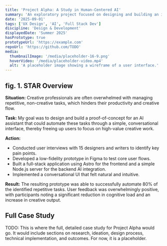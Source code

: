 ```yaml
---
title: 'Project Alpha: A Study in Human-Centered AI'
summary: 'An exploratory project focused on designing and building an intuitive AI-powered assistant for creative professionals.'
date: '2025-09-01'
tags: ['UX Design', 'AI', 'Full Stack Dev']
discipline: 'Design & Development'
displayedDate: 'Summer 2025'
hasPrototype: true
prototypeUrl: 'https://example.com'
repoUrl: 'https://github.com/TODO'
media:
  thumbnailImage: '/media/placeholder-16-9.png'
  hoverVideo: '/media/placeholder-video.mp4'
  alt: 'A placeholder image showing a wireframe of a user interface.'
---
```


## fig. 1. STAR Overview

**Situation:** Creative professionals are often overwhelmed with managing repetitive, non-creative tasks, which hinders their productivity and creative flow.

**Task:** My goal was to design and build a proof-of-concept for an AI assistant that could automate these tasks through a simple, conversational interface, thereby freeing up users to focus on high-value creative work.

**Action:**
- Conducted user interviews with 15 designers and writers to identify key pain points.
- Developed a low-fidelity prototype in Figma to test core user flows.
- Built a full-stack application using Astro for the frontend and a simple Node.js server for the backend AI integration.
- Implemented a conversational UI that felt natural and intuitive.

**Result:** The resulting prototype was able to successfully automate 80% of the identified repetitive tasks. User feedback was overwhelmingly positive, with participants noting a significant reduction in cognitive load and an increase in creative output.

## Full Case Study

TODO: This is where the full, detailed case study for Project Alpha would go. It would include sections on research, ideation, design process, technical implementation, and outcomes. For now, it is a placeholder.
